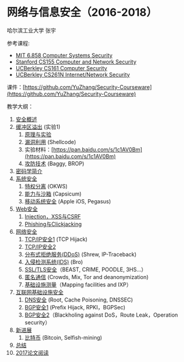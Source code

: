 # 网络与信息安全（2016-2018）

哈尔滨工业大学
张宇

参考课程:

- [MIT 6.858 Computer Systems Security](http://ocw.mit.edu/courses/electrical-engineering-and-computer-science/6-858-computer-systems-security-fall-2014/index.htm)
- [Stanford CS155 Computer and Network Security](https://crypto.stanford.edu/cs155/)
- [UCBerkley CS161 Computer Security](http://inst.eecs.berkeley.edu/~cs161/fa16/)
- [UCBerkley CS261N Internet/Network Security](http://www.icir.org/vern/cs261n/)

课件：[https://github.com/YuZhang/Security-Courseware](https://github.com/YuZhang/Security-Courseware)

教学大纲：

1. [安全概述](introduction.md)
2. [缓冲区溢出](buffer-overflow) (实验1)
	1. [原理与实验](buffer-overflow/buffer-overflow-1.md)
	2. [漏洞利用](buffer-overflow/buffer-overflow-2.md) (Shellcode)
	3. 实验材料：[https://pan.baidu.com/s/1c1AV0Bm](https://pan.baidu.com/s/1c1AV0Bm)
	4. [攻防技术](buffer-overflow/buffer-overflow-3.md) (Baggy, BROP)
2. [密码学简介](crush-course.pdf) 
3. [系统安全](system-security)
	1. [特权分离](system-security/privilege-separation.md) (OKWS)
	2. [能力与沙箱](system-security/capabilities-sandbox.md) (Capsicum)
	3. [移动系统安全](system-security/ios-security.md) (Apple iOS, Pegasus)
4. [Web安全](web-security)
	1. [Injection，XSS与CSRF](web-security/web-sec-1.md)
	2. [Phishing与Clickjacking](web-security/web-sec-2.md)
5. [网络安全](network-security)
 	1. [TCP/IP安全1](network-security/tcp-ip-sec.md) (TCP Hijack)
 	2. [TCP/IP安全2](network-security/ip-sec.md)
	2. [分布式拒绝服务(DDoS)](network-security/ddos.md) (Shrew, IP-Traceback)
	3. [入侵检测系统(IDS)](network-security/ids.md) (Bro)
	3. [SSL/TLS安全](web-security/tls.md)（BEAST, CRIME, POODLE, 3HS...）
	4. [匿名通信](application-security/anonymous.md) (Crowds, Mix, Tor and deanonymization)
	5. [基础设施测量](internet-security/infrastructure.md)（Mapping facilities and IXP）
6. [互联网基础设施安全](internet-security)
	1. [DNS安全](internet-security/dns-sec.pptx) (Root, Cache Poisoning, DNSSEC)
	2. [BGP安全1](internet-security/bgp-sec.pptx) (Prefix Hijack, RPKI，BGPSec)
	3. [BGP安全2](internet-security/sidr.md)（Blackholing against DoS，Route Leak，Operation security）
7. [新进展](application-security)
	1. [比特币](application-security/blockchain.md) (Bitcoin, Selfish-mining)
8. [总结](summary.md)
9. [2017论文阅读](reading.md)
